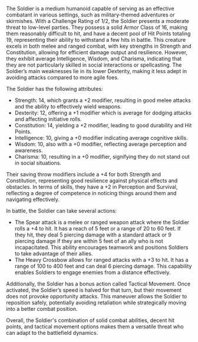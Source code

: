 The Soldier is a medium humanoid capable of serving as an effective combatant in various settings, such as military-themed adventures or skirmishes. With a Challenge Rating of 1/2, the Soldier presents a moderate threat to low-level parties. They possess a solid Armor Class of 16, making them reasonably difficult to hit, and have a decent pool of Hit Points totaling 19, representing their ability to withstand a few hits in battle. This creature excels in both melee and ranged combat, with key strengths in Strength and Constitution, allowing for efficient damage output and resilience. However, they exhibit average Intelligence, Wisdom, and Charisma, indicating that they are not particularly skilled in social interactions or spellcasting. The Soldier’s main weaknesses lie in its lower Dexterity, making it less adept in avoiding attacks compared to more agile foes.

The Soldier has the following attributes: 
- Strength: 14, which grants a +2 modifier, resulting in good melee attacks and the ability to effectively wield weapons. 
- Dexterity: 12, offering a +1 modifier which is average for dodging attacks and affecting initiative rolls. 
- Constitution: 14, yielding a +2 modifier, leading to good durability and Hit Points. 
- Intelligence: 10, giving a +0 modifier indicating average cognitive skills. 
- Wisdom: 10, also with a +0 modifier, reflecting average perception and awareness. 
- Charisma: 10, resulting in a +0 modifier, signifying they do not stand out in social situations.

Their saving throw modifiers include a +4 for both Strength and Constitution, representing good resilience against physical effects and obstacles. In terms of skills, they have a +2 in Perception and Survival, reflecting a degree of competence in noticing things around them and navigating effectively.

In battle, the Soldier can take several actions:
- The Spear attack is a melee or ranged weapon attack where the Soldier rolls a +4 to hit. It has a reach of 5 feet or a range of 20 to 60 feet. If they hit, they deal 5 piercing damage with a standard attack or 9 piercing damage if they are within 5 feet of an ally who is not incapacitated. This ability encourages teamwork and positions Soldiers to take advantage of their allies.
- The Heavy Crossbow allows for ranged attacks with a +3 to hit. It has a range of 100 to 400 feet and can deal 6 piercing damage. This capability enables Soldiers to engage enemies from a distance effectively.

Additionally, the Soldier has a bonus action called Tactical Movement. Once activated, the Soldier’s speed is halved for that turn, but their movement does not provoke opportunity attacks. This maneuver allows the Soldier to reposition safely, potentially avoiding retaliation while strategically moving into a better combat position.

Overall, the Soldier's combination of solid combat abilities, decent hit points, and tactical movement options makes them a versatile threat who can adapt to the battlefield dynamics.